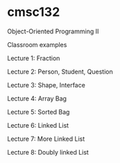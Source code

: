 # cmsc132
Object-Oriented Programming II

Classroom examples 

Lecture 1: Fraction

Lecture 2: Person, Student, Question

Lecture 3: Shape, Interface

Lecture 4: Array Bag

Lecture 5: Sorted Bag

Lecture 6: Linked List

Lecture 7: More Linked List 

Lecture 8: Doubly linked List